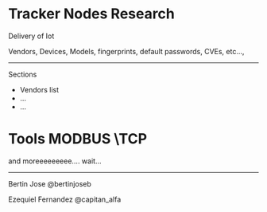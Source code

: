 

Tracker Nodes Research
=======================

Delivery of Iot

Vendors, Devices, Models, fingerprints, default passwords, CVEs, etc...,

--------------------

Sections
+ Vendors list
+ ...
+ ... 

Tools
MODBUS \TCP 
============

and moreeeeeeeee.... wait... 





---------------------------------------------------------

Bertin Jose
@bertinjoseb

Ezequiel Fernandez
@capitan_alfa
